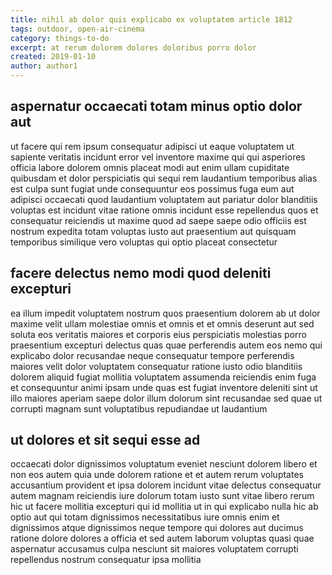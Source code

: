 ```yaml
---
title: nihil ab dolor quis explicabo ex voluptatem article 1812
tags: outdoor, open-air-cinema
category: things-to-do
excerpt: at rerum dolorem dolores doloribus porro dolor
created: 2019-01-10
author: author1
---
```


## aspernatur occaecati totam minus optio dolor aut

ut facere qui rem ipsum consequatur adipisci ut eaque voluptatem ut sapiente veritatis incidunt error vel inventore maxime qui qui asperiores officia labore dolorem omnis placeat modi aut enim ullam cupiditate quibusdam et dolor perspiciatis qui sequi rem laudantium temporibus alias est culpa sunt fugiat unde consequuntur eos possimus fuga eum aut adipisci occaecati quod laudantium voluptatem aut pariatur dolor blanditiis voluptas est incidunt vitae ratione omnis incidunt esse repellendus quos et consequatur reiciendis ut maxime quod ad saepe saepe odio officiis est nostrum expedita totam voluptas iusto aut praesentium aut quisquam temporibus similique vero voluptas qui optio placeat consectetur

## facere delectus nemo modi quod deleniti excepturi

ea illum impedit voluptatem nostrum quos praesentium dolorem ab ut dolor maxime velit ullam molestiae omnis et omnis et et omnis deserunt aut sed soluta eos veritatis maiores et corporis eius perspiciatis molestias porro praesentium excepturi delectus quas quae perferendis autem eos nemo qui explicabo dolor recusandae neque consequatur tempore perferendis maiores velit dolor voluptatem consequatur ratione iusto odio blanditiis dolorem aliquid fugiat mollitia voluptatem assumenda reiciendis enim fuga et consequuntur animi ipsam unde quas est fugiat inventore deleniti sint ut illo maiores aperiam saepe dolor illum dolorum sint recusandae sed quae ut corrupti magnam sunt voluptatibus repudiandae ut laudantium

## ut dolores et sit sequi esse ad

occaecati dolor dignissimos voluptatum eveniet nesciunt dolorem libero et non eos autem quia unde dolorem ratione et et autem rerum voluptates accusantium provident et ipsa dolorem incidunt vitae delectus consequatur autem magnam reiciendis iure dolorum totam iusto sunt vitae libero rerum hic ut facere mollitia excepturi qui id mollitia ut in qui explicabo nulla hic ab optio aut qui totam dignissimos necessitatibus iure omnis enim et dignissimos atque dignissimos neque tempore qui dolores aut ducimus ratione dolore dolores a officia et sed autem laborum voluptas quasi quae aspernatur accusamus culpa nesciunt sit maiores voluptatem corrupti repellendus nostrum consequatur ipsa mollitia
